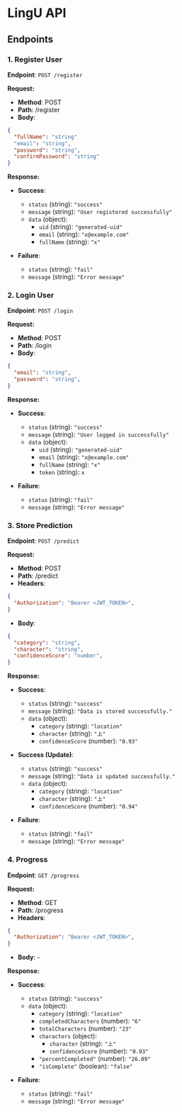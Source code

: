 # LingU API

## Endpoints

### 1. Register User

**Endpoint**: `POST /register`

**Request:**

- **Method**: POST
- **Path**: /register
- **Body**:

```json
{
  "fullName": "string"
  "email": "string",
  "password": "string",
  "confirmPassword": "string"
}
```
**Response:**

- **Success**:
  - `status` (string): `"success"`
  - `message` (string): `"User registered successfully"`
  - `data` (object):
    - `uid` (string): `"generated-uid"`
    - `email` (string): `"x@example.com"`
    - `fullName` (string): `"x"`

- **Failure**:
  - `status` (string): `"fail"`
  - `message` (string): `"Error message"`

### 2. Login User

**Endpoint**: `POST /login`

**Request:**

- **Method**: POST
- **Path**: /login
- **Body**:

```json
{
  "email": "string",
  "password": "string",
}
```
**Response:**

- **Success**:
  - `status` (string): `"success"`
  - `message` (string): `"User logged in successfully"`
  - `data` (object):
    - `uid` (string): `"generated-uid"`
    - `email` (string): `"x@example.com"`
    - `fullName` (string): `"x"`
    - `token` (string): `x`

- **Failure**:
  - `status` (string): `"fail"`
  - `message` (string): `"Error message"`
 
### 3. Store Prediction

**Endpoint**: `POST /predict`

**Request:**

- **Method**: POST
- **Path**: /predict
- **Headers**:

```json
{ 
  "Authorization": "Bearer <JWT_TOKEN>", 
}
```

- **Body**:

```json
{
  "category": "string",
  "character": "string",
  "confidenceScore": "number",
}
```

**Response:**

- **Success**:
  - `status` (string): `"success"`
  - `message` (string): `"Data is stored successfully."`
  - `data` (object):
    - `category` (string): `"location"`
    - `character` (string): `"上"`
    - `confidenceScore` (number): `"0.93"`
      
- **Success (Update)**:
  - `status` (string): `"success"`
  - `message` (string): `"Data is updated successfully."`
  - `data` (object):
    - `category` (string): `"location"`
    - `character` (string): `"上"`
    - `confidenceScore` (number): `"0.94"`

- **Failure**:
  - `status` (string): `"fail"`
  - `message` (string): `"Error message"`

### 4. Progress

**Endpoint**: `GET /progress`

**Request:**

- **Method**: GET
- **Path**: /progress
- **Headers**:

```json
{ 
  "Authorization": "Bearer <JWT_TOKEN>", 
}
```

- **Body**: -

**Response:**

- **Success**:
  - `status` (string): `"success"`
  - `data` (object):
    - `category` (string): `"location"`
    - `completedCharacters` (number): `"6"`
    - `totalCharacters` (number): `"23"`
    - `characters` (object):
      - `character` (string): `"上"`
      - `confidenceScore` (number): `"0.93"`
    - `"percentCompleted"` (number): `"26.09"`
    - `"isComplete"` (boolean): `"false"`

- **Failure**:
  - `status` (string): `"fail"`
  - `message` (string): `"Error message"`
